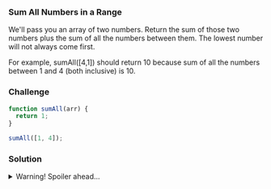 ### Sum All Numbers in a Range

We'll pass you an array of two numbers. Return the sum of those two numbers plus the sum of all the numbers between them. The lowest number will not always come first.

For example, sumAll([4,1]) should return 10 because sum of all the numbers between 1 and 4 (both inclusive) is 10.

### Challenge

```javascript
function sumAll(arr) {
  return 1;
}

sumAll([1, 4]);
```

### Solution

<details>
  <summary>Warning! Spoiler ahead...</summary>
  
  
```javascript
function sumAll(arr) {
  let min = arr.reduce((a,b) => a<b ? a : b);
  let max = arr.reduce((a,b) => a>b ? a : b);
  let newArr = Array.from(new Array((max + 1) - min), (x, i) => i + min);
  return newArr.reduce((sum, num) => sum + num);
}
  
sumAll([1, 4])); // returns 10
sumAll([5, 10])); // returns 45 
```
</details>
